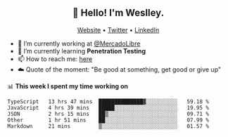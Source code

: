<h2 align="center">👋 Hello! I'm Weslley.</h2>
<p align="center">
  <a href="http://weslleyneri.com.br">Website</a> •
  <a href="https://twitter.com/Weslley_Neri">Twitter</a> •
  <a href="https://www.linkedin.com/in/weslley-neri-3658908b">LinkedIn</a>
</p>


- 🔭 I’m currently working at [@MercadoLibre](https://github.com/mercadolibre)
- 🌱 I’m currently learning **Penetration Testing**
- 📫 How to reach me: [here](mailto:weslley39@gmail.com)
- ☁️ Quote of the moment: "Be good at something, get good or give up"

📊 **This week I spent my time working on**
<!--START_SECTION:waka-->
```text
TypeScript   13 hrs 47 mins  ██████████████▓░░░░░░░░░░   59.18 % 
JavaScript   4 hrs 39 mins   █████░░░░░░░░░░░░░░░░░░░░   19.95 % 
JSON         2 hrs 15 mins   ██▒░░░░░░░░░░░░░░░░░░░░░░   09.71 % 
Other        1 hr 51 mins    ██░░░░░░░░░░░░░░░░░░░░░░░   07.99 % 
Markdown     21 mins         ▒░░░░░░░░░░░░░░░░░░░░░░░░   01.57 % 
```
<!--END_SECTION:waka-->

<!-- Inspired by https://github.com/gruselhaus/gruselhaus -->